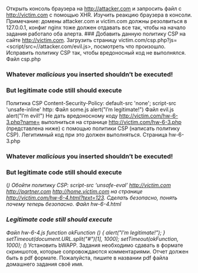 Открыть консоль браузера на http://attacker.com и запросить файл с http://victim.com с помощью XHR. Изучить реакцию браузера в консоли.
Примечание: домены attacker.com и victim.com должны резолвиться в 127.0.0.1, конфиг nginx тоже должен отдавать все так, чтобы на начало задания работало оба алерта. ### Добавить данную политику CSP на сайте http://victim.com. Загрузить страницу victim.com/csp.php?js=<script/src=//attacker.com/evil.js></script>, посмотреть что произошло. Исправить политику CSP так, чтобы вредоносный код не выполнялся.
Файл csp.php <body> <h3>Whatever _malicious_ you inserted shouldn’t be executed!</h3> <?php echo $_GET["js"]; ?> <h3>But legitimate code still should execute</h3> <script src="http://victim.com/some.js"></script> </body>
Политика CSP Content-Security-Policy: default-src 'none'; script-src 'unsafe-inline' http:
Файл some.js alert("I’m legitimate!")
Файл evil.js alert("I’m evil!")
Не дать вредоносному коду http://victim.com/hw-6-3.php?name=<script>alert("hacked")</script> выполниться на странице http://victim.com/hw-6-3.php (представлена ниже) с помощью политики CSP (написать политику CSP). Легитимный код при это должен выполняться.
Страница hw-6-3.php <body> <h3>Whatever _malicious_ you inserted shouldn’t be executed!</h3> <?php echo $_GET["name"]; ?> <h3>But legitimate code still should execute</h3> <script src="http://victim.com/some.js"></script> <script src="http://sub.victim.com/some.js"></script> </body>
(*) Обойти политику CSP: script-src ‘unsafe-eval’ http://victim.com http://partner.com http://home.victim.com на странице http://victim.com/hw-6-4.html?text=123. Сделать безопасно, понять почему теперь безопасно.
Файл hw-6-4.html <body> <h3>Legitimate code still should execute</h3> <script src="/hw-6-4.js"></script> </body>
Файл hw-6-4.js function okFunction () { alert("I'm legitimate!"); } setTimeout(document.URL.split("#")[1], 1000); setTimeout(okFunction, 1000);
(*) Установить bWAPP. Задания необходимо сдавать в формате скриншотов, которые сопровождаются комментариями. Отчет должен быть в pdf формате. Пожалуйста, пишите в названии pdf файла домашнего задания своё имя.